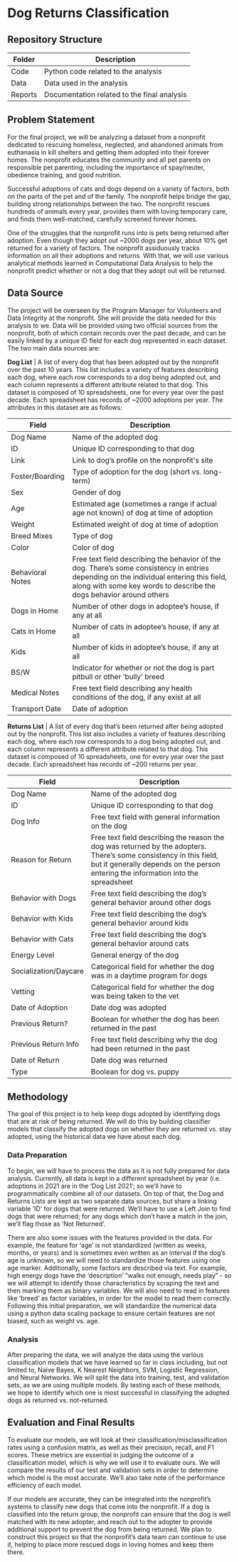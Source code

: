 # Dog Returns Classification

## Repository Structure

| Folder | Description |
| ------ | ------ |
| Code | Python code related to the analysis |
| Data | Data used in the analysis |
| Reports | Documentation related to the final analysis |

## Problem Statement
For the final project, we will be analyzing a dataset from a nonprofit dedicated to rescuing homeless, neglected, and abandoned animals from euthanasia in kill shelters and getting them adopted into their forever homes. The nonprofit educates the community and all pet parents on responsible pet parenting, including the importance of spay/neuter, obedience training, and good nutrition.

Successful adoptions of cats and dogs depend on a variety of factors, both on the parts of the pet and of the family. The nonprofit helps bridge the gap, building strong relationships between the two. The nonprofit rescues hundreds of animals every year, provides them with loving temporary care, and finds them well-matched, carefully screened forever homes.

One of the struggles that the nonprofit runs into is pets being returned after adoption. Even though they adopt out ~2000 dogs per year, about 10% get returned for a variety of factors. The nonprofit assiduously tracks information on all their adoptions and returns. With that, we will use various analytical methods learned in Computational Data Analysis to help the nonprofit predict whether or not a dog that they adopt out will be returned. 

## Data Source
The project will be overseen by the Program Manager for Volunteers and Data Integrity at the nonprofit. She will provide the data needed for this analysis to we. Data will be provided using two official sources from the nonprofit, both of which contain records over the past decade, and can be easily linked by a unique ID field for each dog represented in each dataset. The two main data sources are:

**Dog List** | A list of every dog that has been adopted out by the nonprofit over the past 10 years. This list includes a variety of features describing each dog, where each row corresponds to a dog being adopted out, and each column represents a different attribute related to that dog. This dataset is composed of 10 spreadsheets, one for every year over the past decade. Each spreadsheet has records of ~2000 adoptions per year. The attributes in this dataset are as follows:


| Field            | Description                                                                                                                                                                                                    |
| ---------------- | -------------------------------------------------------------------------------------------------------------------------------------------------------------------------------------------------------------- |
| Dog Name         | Name of the adopted dog                                                                                                                                                                                        |
| ID               | Unique ID corresponding to that dog                                                                                                                                                                            |
| Link             | Link to dog’s profile on the nonprofit's site                                                                                                                                                                             |
| Foster/Boarding  | Type of adoption for the dog (short vs. long-term)                                                                                                                                                             |
| Sex              | Gender of dog                                                                                                                                                                                                  |
| Age              | Estimated age (sometimes a range if actual age not known) of dog at time of adoption                                                                                                                           |
| Weight           | Estimated weight of dog at time of adoption                                                                                                                                                                    |
| Breed Mixes      | Type of dog                                                                                                                                                                                                    |
| Color            | Color of dog                                                                                                                                                                                                   |
| Behavioral Notes | Free text field describing the behavior of the dog. There’s some consistency in entries depending on the individual entering this field, along with some key words to describe the dogs behavior around others |
| Dogs in Home     | Number of other dogs in adoptee’s house, if any at all                                                                                                                                                         |
| Cats in Home     | Number of cats in adoptee’s house, if any at all                                                                                                                                                               |
| Kids             | Number of kids in adoptee’s house, if any at all                                                                                                                                                               |
| BS/W             | Indicator for whether or not the dog is part pitbull or other ‘bully’ breed                                                                                                                                    |
| Medical Notes    | Free text field describing any health conditions of the dog, if any exist at all                                                                                                                               |
| Transport Date   | Date of adoption                                                                                                                                                                                               |


**Returns List** | A list of every dog that’s been returned after being adopted out by the nonprofit. This list also includes a variety of features describing each dog, where each row corresponds to a dog being adopted out, and each column represents a different attribute related to that dog. This dataset is composed of 10 spreadsheets, one for every year over the past decade. Each spreadsheet has records of ~200 returns per year.

| Field                 | Description                                                                                                                                                                                              |
| --------------------- | -------------------------------------------------------------------------------------------------------------------------------------------------------------------------------------------------------- |
| Dog Name              | Name of the adopted dog                                                                                                                                                                                  |
| ID                    | Unique ID corresponding to that dog                                                                                                                                                                      |
| Dog Info              | Free text field with general information on the dog                                                                                                                                                      |
| Reason for Return     | Free text field describing the reason the dog was returned by the adopters. There’s some consistency in this field, but it generally depends on the person entering the information into the spreadsheet |
| Behavior with Dogs    | Free text field describing the dog’s general behavior around other dogs                                                                                                                                  |
| Behavior with Kids    | Free text field describing the dog’s general behavior around kids                                                                                                                                        |
| Behavior with Cats    | Free text field describing the dog’s general behavior around cats                                                                                                                                        |
| Energy Level          | General energy of the dog                                                                                                                                                                                |
| Socialization/Daycare | Categorical field for whether the dog was in a daytime program for dogs                                                                                                                                  |
| Vetting               | Categorical field for whether the dog was being taken to the vet                                                                                                                                         |
| Date of Adoption      | Date dog was adopted                                                                                                                                                                                     |
| Previous Return?      | Boolean for whether the dog has been returned in the past                                                                                                                                                |
| Previous Return Info  | Free text field describing why the dog had been returned in the past                                                                                                                                     |
| Date of Return        | Date dog was returned                                                                                                                                                                                    |
| Type                  | Boolean for dog vs. puppy                                                                                                                                                                                |


## Methodology
The goal of this project is to help keep dogs adopted by identifying dogs that are at risk of being returned. We will do this by building classifier models that classify the adopted dogs on whether they are returned vs. stay adopted, using the historical data we have about each dog.

### Data Preparation
To begin, we will have to process the data as it is not fully prepared for data analysis. Currently, all data is kept in a different spreadsheet by year (i.e. adoptions in 2021 are in the ‘Dog List 2021’; so we’ll have to programmatically combine all of our datasets. On top of that, the Dog and Returns Lists are kept as two separate data sources, but share a linking variable ‘ID’ for dogs that were returned. We’ll have to use a Left Join to find dogs that were returned; for any dogs which don’t have a match in the join, we’ll flag those as ‘Not Returned’.

There are also some issues with the features provided in the data. For example, the feature for ‘age’ is not standardized (written as weeks, months, or years) and is sometimes even written as an interval if the dog’s age is unknown, so we will need to standardize those features using one age marker. Additionally, some factors are described via text. For example, high energy dogs have the ‘description’ “walks not enough, needs play” - so we will attempt to identify those characteristics by scraping the text and then marking them as binary variables. We will also need to read in features like ‘breed’ as factor variables, in order for the model to read them correctly.  Following this initial preparation, we will standardize the numerical data using a python data scaling package to ensure certain features are not biased, such as weight vs. age. 

### Analysis
After preparing the data, we will analyze the data using the various classification models that we have learned so far in class including, but not limited to, Naïve Bayes, K Nearest Neighbors, SVM, Logistic Regression, and Neural Networks. We will split the data into training, test, and validation sets, as we are using multiple models. By testing each of these methods, we hope to identify which one is most successful in classifying the adopted dogs as returned vs. not-returned. 

## Evaluation and Final Results
To evaluate our models, we will look at their classification/misclassification rates using a confusion matrix, as well as their precision, recall, and F1 scores. These metrics are essential in judging the outcome of a classification model, which is why we will use it to evaluate ours. We will compare the results of our test and validation sets in order to determine which model is the most accurate. We’ll also take note of the performance efficiency of each model.

If our models are accurate, they can be integrated into the nonprofit’s systems to classify new dogs that come into the nonprofit. If a dog is classified into the return group, the nonprofit can ensure that the dog is well matched with its new adopter, and reach out to the adopter to provide additional support to prevent the dog from being returned. We plan to construct this project so  that the nonprofit’s data team can continue to use it, helping to place more rescued dogs in loving homes and keep them there.
